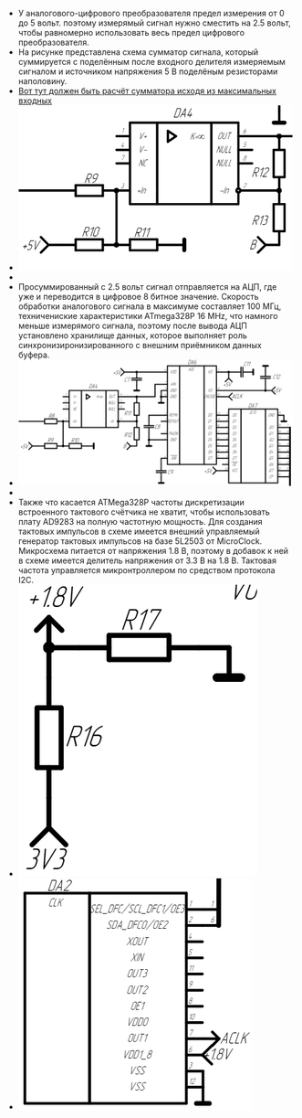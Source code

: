 - У аналогового-цифрового преобразователя предел измерения от 0 до 5 вольт. поэтому измерямый сигнал нужно сместить на 2.5 вольт, чтобы равномерно использовать весь предел цифрового преобразователя.
- На рисунке представлена схема сумматор сигнала, который суммируется с поделённым после входного делителя измеряемым сигналом и источником напряжения 5 В поделёным резисторами наполовину.
- [Вот тут должен быть расчёт сумматора исходя из максимальных входных](https://www.ruselectronic.com/summator/#:~:text=%D0%BD%D0%B5%D0%B8%D0%BD%D0%B2%D0%B5%D1%80%D1%82%D0%B8%D1%80%D1%83%D1%8E%D1%89%D0%B8%D0%B9%20%D1%81%D1%83%D0%BC%D0%BC%D0%B0%D1%82%D0%BE%D1%80.-,%D0%9D%D0%B5%D0%B8%D0%BD%D0%B2%D0%B5%D1%80%D1%82%D0%B8%D1%80%D1%83%D1%8E%D1%89%D0%B8%D0%B9%20%D1%81%D1%83%D0%BC%D0%BC%D0%B0%D1%82%D0%BE%D1%80,-%D0%91%D0%B0%D0%B7%D0%BE%D0%B2%D0%B0%D1%8F%20%D1%81%D1%85%D0%B5%D0%BC%D0%B0%20%D0%B1%D1%83%D0%B4%D0%B5%D1%82)
- ![image.png](../assets/image_1715510278027_0.png)
-
- Просуммированный с 2.5 вольт сигнал отправляется на АЦП, где уже и переводится в цифровое 8 битное значение. Скорость обработки аналогового сигнала в максимуме составляет 100 МГц, техничениские характеристики ATmega328P 16 MHz, что намного меньше измерямого сигнала, поэтому после вывода АЦП установлено хранилище данных, которое выполняет роль синхронизиронизированного с внешним приёмником данных буфера.
- ![image.png](../assets/image_1715513410992_0.png)
-
- Также что касается ATMega328P частоты дискретизации встроенного тактового счётчика не хватит, чтобы использовать плату AD9283 на полную частотную мощность. Для создания тактовых импульсов в схеме имеется внешний управляемый генератор тактовых импульсов на базе 5L2503 от MicroClock. Микросхема питается от напряжения 1.8 В, поэтому в добавок к ней в схеме имеется делитель напряжения от 3.3 В на 1.8 В. Тактовая частота управляется микронтроллером по средством протокола I2C.
- ![image.png](../assets/image_1715513932127_0.png)
- ![image.png](../assets/image_1715513793367_0.png)
